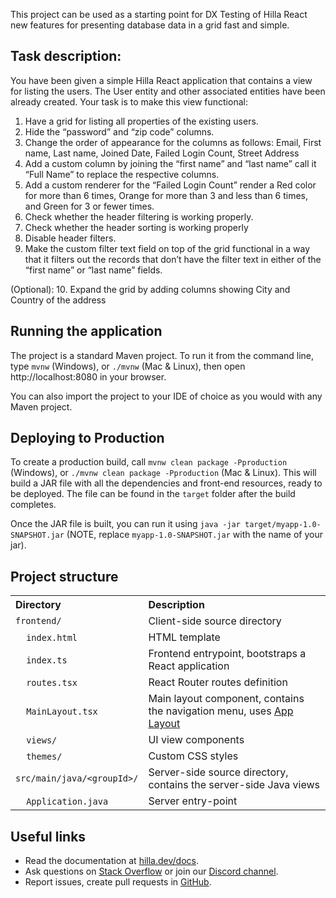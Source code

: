 This project can be used as a starting point for DX Testing of Hilla React new features for presenting database data in a grid fast and simple.

## Task description:
You have been given a simple Hilla React application that contains a view for listing the users.
The User entity and other associated entities have been already created. Your task is to make this view functional:

1. Have a grid for listing all properties of the existing users.
2. Hide the “password” and “zip code” columns.
3. Change the order of appearance for the columns as follows:
   Email, First name, Last name, Joined Date, Failed Login Count, Street Address
4. Add a custom column by joining the “first name” and “last name” call it “Full Name” to replace the respective columns.
5. Add a custom renderer for the “Failed Login Count” render a Red color for more than 6 times, Orange for more than 3 and less than 6 times, and Green for 3 or fewer times.
6. Check whether the header filtering is working properly.
7. Check whether the header sorting is working properly
8. Disable header filters.
9. Make the custom filter text field on top of the grid functional in a way that it filters out the records that don’t have the filter text in either of the “first name” or “last name” fields.

(Optional):
10. Expand the grid by adding columns showing City and Country of the address


## Running the application

The project is a standard Maven project. To run it from the command line,
type `mvnw` (Windows), or `./mvnw` (Mac & Linux), then open
http://localhost:8080 in your browser.

You can also import the project to your IDE of choice as you would with any
Maven project.

## Deploying to Production

To create a production build, call `mvnw clean package -Pproduction` (Windows),
or `./mvnw clean package -Pproduction` (Mac & Linux).
This will build a JAR file with all the dependencies and front-end resources,
ready to be deployed. The file can be found in the `target` folder after the build completes.

Once the JAR file is built, you can run it using
`java -jar target/myapp-1.0-SNAPSHOT.jar` (NOTE, replace
`myapp-1.0-SNAPSHOT.jar` with the name of your jar).

## Project structure

<table style="width:100%; text-align: left;">
  <tr><th>Directory</th><th>Description</th></tr>
  <tr><td><code>frontend/</code></td><td>Client-side source directory</td></tr>
  <tr><td>&nbsp;&nbsp;&nbsp;&nbsp;<code>index.html</code></td><td>HTML template</td></tr>
  <tr><td>&nbsp;&nbsp;&nbsp;&nbsp;<code>index.ts</code></td><td>Frontend 
entrypoint, bootstraps a React application</td></tr>
  <tr><td>&nbsp;&nbsp;&nbsp;&nbsp;<code>routes.tsx</code></td><td>React Router routes definition</td></tr>
  <tr><td>&nbsp;&nbsp;&nbsp;&nbsp;<code>MainLayout.tsx</code></td><td>Main 
layout component, contains the navigation menu, uses <a href="https://hilla.dev/docs/react/components/app-layout">
App Layout</a></td></tr>
  <tr><td>&nbsp;&nbsp;&nbsp;&nbsp;<code>views/</code></td><td>UI view 
components</td></tr>
  <tr><td>&nbsp;&nbsp;&nbsp;&nbsp;<code>themes/</code></td><td>Custom  
CSS styles</td></tr>
  <tr><td><code>src/main/java/&lt;groupId&gt;/</code></td><td>Server-side 
source directory, contains the server-side Java views</td></tr>
  <tr><td>&nbsp;&nbsp;&nbsp;&nbsp;<code>Application.java</code></td><td>Server entry-point</td></tr>
</table>

## Useful links

- Read the documentation at [hilla.dev/docs](https://hilla.dev/docs/).
- Ask questions on [Stack Overflow](https://stackoverflow.com/questions/tagged/hilla) or join our [Discord channel](https://discord.gg/MYFq5RTbBn).
- Report issues, create pull requests in [GitHub](https://github.com/vaadin/hilla).
